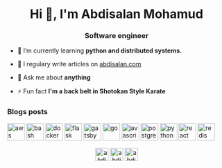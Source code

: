 <h1 align="center">Hi 👋, I'm Abdisalan Mohamud</h1>
<h3 align="center">Software engineer</h3>

- 🌱 I’m currently learning **python and distributed systems.**

- 📝 I regulary write articles on [abdisalan.com](abdisalan.com)

- 💬 Ask me about **anything**

- ⚡ Fun fact **I'm a back belt in Shotokan Style Karate**

### Blogs posts
<!-- BLOG-POST-LIST:START -->
<!-- BLOG-POST-LIST:END -->

<p align="left"><img src="https://devicons.github.io/devicon/devicon.git/icons/amazonwebservices/amazonwebservices-original-wordmark.svg" alt="aws" width="40" height="40"/> <img src="https://www.vectorlogo.zone/logos/gnu_bash/gnu_bash-icon.svg" alt="bash" width="40" height="40"/> <img src="https://devicons.github.io/devicon/devicon.git/icons/docker/docker-original-wordmark.svg" alt="docker" width="40" height="40"/> <img src="https://www.vectorlogo.zone/logos/pocoo_flask/pocoo_flask-icon.svg" alt="flask" width="40" height="40"/> <img src="https://www.vectorlogo.zone/logos/gatsbyjs/gatsbyjs-icon.svg" alt="gatsby" width="40" height="40"/> <img src="https://devicons.github.io/devicon/devicon.git/icons/go/go-original.svg" alt="go" width="40" height="40"/> <img src="https://devicons.github.io/devicon/devicon.git/icons/javascript/javascript-original.svg" alt="javascript" width="40" height="40"/> <img src="https://devicons.github.io/devicon/devicon.git/icons/postgresql/postgresql-original-wordmark.svg" alt="postgresql" width="40" height="40"/> <img src="https://devicons.github.io/devicon/devicon.git/icons/python/python-original.svg" alt="python" width="40" height="40"/> <img src="https://devicons.github.io/devicon/devicon.git/icons/react/react-original-wordmark.svg" alt="react" width="40" height="40"/> <img src="https://devicons.github.io/devicon/devicon.git/icons/redis/redis-original-wordmark.svg" alt="redis" width="40" height="40"/></p><p align="center">
<a href="https://dev.to/abdisalan_js" target="blank"><img align="center" src="https://cdn.jsdelivr.net/npm/simple-icons@3.0.1/icons/dev-dot-to.svg" alt="abdisalan_js" height="30" width="30" /></a>
<a href="https://twitter.com/abdisalan_js" target="blank"><img align="center" src="https://cdn.jsdelivr.net/npm/simple-icons@3.0.1/icons/twitter.svg" alt="abdisalan_js" height="30" width="30" /></a>
<a href="https://linkedin.com/in/abdisalan" target="blank"><img align="center" src="https://cdn.jsdelivr.net/npm/simple-icons@3.0.1/icons/linkedin.svg" alt="abdisalan" height="30" width="30" /></a>
</p>
